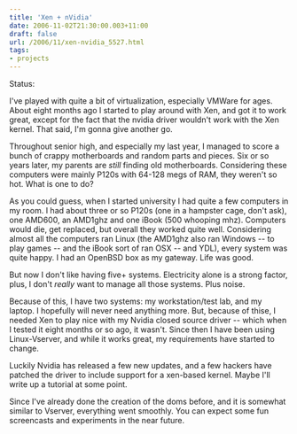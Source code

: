 ```yaml
---
title: 'Xen + nVidia'
date: 2006-11-02T21:30:00.003+11:00
draft: false
url: /2006/11/xen-nvidia_5527.html
tags: 
- projects
---
```


Status:  
  

I've played with quite a bit of virtualization, especially VMWare for ages. About eight months ago I started to play around with Xen, and got it to work great, except for the fact that the nvidia driver wouldn't work with the Xen kernel. That said, I'm gonna give another go.

Throughout senior high, and especially my last year, I managed to score a bunch of crappy motherboards and random parts and pieces. Six or so years later, my parents are _still_ finding old motherboards. Considering these computers were mainly P120s with 64-128 megs of RAM, they weren't so hot. What is one to do?

As you could guess, when I started university I had quite a few computers in my room. I had about three or so P120s (one in a hampster cage, don't ask), one AMD600, an AMD1ghz and one iBook (500 whooping mhz). Computers would die, get replaced, but overall they worked quite well. Considering almost all the computers ran Linux (the AMD1ghz also ran Windows -- to play games -- and the iBook sort of ran OSX -- and YDL), every system was quite happy. I had an OpenBSD box as my gateway. Life was good.

But now I don't like having five+ systems. Electricity alone is a strong factor, plus, I don't _really_ want to manage all those systems. Plus noise.

Because of this, I have two systems: my workstation/test lab, and my laptop. I hopefully will never need anything more. But, because of thise, I needed Xen to play nice with my Nvidia closed source driver -- which when I tested it eight months or so ago, it wasn't. Since then I have been using Linux-Vserver, and while it works great, my requirements have started to change.

Luckily Nvidia has released a few new updates, and a few hackers have patched the driver to include support for a xen-based kernel. Maybe I'll write up a tutorial at some point.

Since I've already done the creation of the doms before, and it is somewhat similar to Vserver, everything went smoothly. You can expect some fun screencasts and experiments in the near future.
